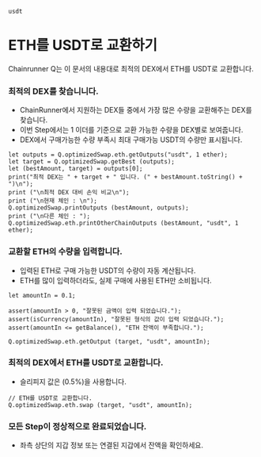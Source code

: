 ```meta-Currency
usdt
```

# ETH를 USDT로 교환하기

Chainrunner Q는 이 문서의 내용대로 최적의 DEX에서 ETH를 USDT로 교환합니다.

### 최적의 DEX를 찾습니니다.

- ChainRunner에서 지원하는 DEX들 중에서 가장 많은 수량을 교환해주는 DEX를 찾습니다.
- 이번 Step에서는 1 이더를 기준으로 교환 가능한 수량을 DEX별로 보여줍니다.
- DEX에서 구매가능한 수량 부족시 최대 구매가능 USDT의 수량만 표시됩니다.

```output-Dynamic
let outputs = Q.optimizedSwap.eth.getOutputs("usdt", 1 ether);
let target = Q.optimizedSwap.getBest (outputs);
let (bestAmount, target) = outputs[0];
print("최적 DEX는 " + target + " 입니다. (" + bestAmount.toString() + ")\n");
print ("\n최적 DEX 대비 손익 비교\n");
print ("\n현재 체인 : \n");
Q.optimizedSwap.printOutputs (bestAmount, outputs);
print ("\n다른 체인 : ");
Q.optimizedSwap.eth.printOtherChainOutputs (bestAmount, "usdt", 1 ether);
```

### 교환할 ETH의 수량을 입력합니다.

- 입력된 ETH로 구매 가능한 USDT의 수량이 자동 계산됩니다.
- ETH를 많이 입력하더라도, 실제 구매에 사용된 ETH만 소비됩니다.

```input-Dynamic ETH
let amountIn = 0.1;
```

```input-Verify
assert(amountIn > 0, "잘못된 금액이 입력 되었습니다.");
assert(isCurrency(amountIn), "잘못된 형식의 값이 입력 되었습니다.");
assert(amountIn <= getBalance(), "ETH 잔액이 부족합니다.");
```

```output-Dynamic USDT
Q.optimizedSwap.eth.getOutput (target, "usdt", amountIn);
```

### 최적의 DEX에서 ETH를 USDT로 교환합니다.

- 슬리피지 값은 (0.5%)을 사용합니다.

```taster
// ETH를 USDT로 교환합니다.
Q.optimizedSwap.eth.swap (target, "usdt", amountIn);
```

### 모든 Step이 정상적으로 완료되었습니다.

- 좌측 상단의 지갑 정보 또는 연결된 지갑에서 잔액을 확인하세요.
